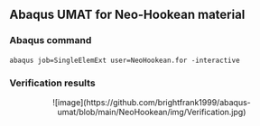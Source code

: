 ## Abaqus UMAT for Neo-Hookean material

### Abaqus command
```
abaqus job=SingleElemExt user=NeoHookean.for -interactive
```

### Verification results
<div align=center>
![image](https://github.com/brightfrank1999/abaqus-umat/blob/main/NeoHookean/img/Verification.jpg)
</div>
